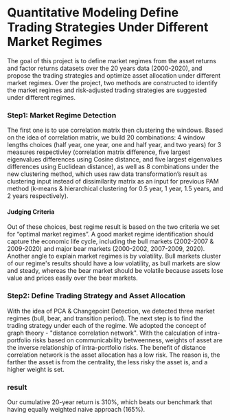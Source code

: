 # Quantitative Modeling Define Trading Strategies Under Different Market Regimes
The goal of this project is to define market regimes from the asset returns and factor returns datasets over the 20 years data (2000-2020), and propose the trading strategies and optimize asset allocation under different market regimes. Over the project, two methods are constructed to identify the market regimes and risk-adjusted trading strategies are suggested under different regimes.

### Step1: Market Regime Detection

The first one is to use correlation matrix then clustering the windows. Based on the idea of correlation matrix, we build 20 combinations: 4 window lengths choices (half year, one year, one and half year, and two years) for 3 measures respectivley (correlation matrix difference, five largest eigenvalues differences using Cosine distance, and five largest eigenvalues differences using Euclidean distance), as well as 8 combinations under the new clustering method, which uses raw data transformation’s result as clustering input instead of dissimilarity matrix as an input for previous PAM method (k-means & hierarchical clustering for 0.5 year, 1 year, 1.5 years, and 2 years respectively). 

#### Judging Criteria
Out of these choices, best regime result is based on the two criteria we set for “optimal market regimes”. A good market regime identification should capture the economic life cycle, including the bull markets (2002-2007 & 2009-2020) and major bear markets (2000-2002, 2007-2009, 2020). Another angle to explain market regimes is by volatility. Bull markets cluster of our regime's results should have a low volatility, as bull markets are slow and steady, whereas the bear market should be volatile because assets lose value and prices easily over the bear markets. 

### Step2: Define Trading Strategy and Asset Allocation
With the idea of PCA & Changepoint Detection, we detected three market regimes (bull, bear, and transition period). The next step is to find the trading strategy under each of the regime. We adopted the concept of graph theory - "distance correlation network". With the calculation of intra-portfolio risks based on communicability betweenness, weights of asset are the inverse relationship of intra-portfolio risks. The benefit of distance correlation network is the asset allocation has a low risk. The reason is, the farther the asset is from the centrality, the less risky the asset is, and a higher weight is set.

### result
Our cumulative 20-year return is 310%, which beats our benchmark that having equally weighted naive approach (165%).
